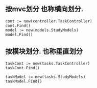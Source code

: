 ## 按mvc划分 也称横向划分.
```
cont := new(controller.TaskController)
cont.Find()
model := new(models.StudyModels)
model.Find()
```

## 按模块划分. 也称垂直划分
```
taskCont := new(tasks.TaskController)
taskCont.Find()

taskModel := new(tasks.StudyModels)
taskModel.Find()
```